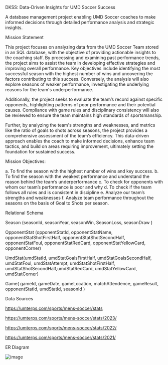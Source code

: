 DKSS: Data-Driven Insights for UMD Soccer Success

A database management project enabling UMD Soccer coaches to make informed decisions through detailed performance analysis and strategic insights.



Mission Statement

This project focuses on analyzing data from the UMD Soccer Team stored in an SQL database, with the objective of providing actionable insights to the coaching staff. By processing and examining past performance trends, the project aims to assist the team in developing effective strategies and improving overall performance. Key objectives include identifying the most successful season with the highest number of wins and uncovering the factors contributing to this success. Conversely, the analysis will also explore seasons of weaker performance, investigating the underlying reasons for the team's underperformance.

Additionally, the project seeks to evaluate the team’s record against specific opponents, highlighting patterns of poor performance and their potential causes. Compliance with game rules and disciplinary consistency will also be reviewed to ensure the team maintains high standards of sportsmanship.

Further, by analyzing the team's strengths and weaknesses, and metrics like the ratio of goals to shots across seasons, the project provides a comprehensive assessment of the team’s efficiency. This data-driven approach enables the coach to make informed decisions, enhance team tactics, and build on areas requiring improvement, ultimately setting the foundation for sustained success. 




Mission Objectives:

a.	To find the season with the highest number of wins and key success.
b.	To find the season with the weakest performance and understand the reason behind the team’s underperformance
c.	To check for opponents with whom our team’s performance is poor and why
d.	To check if the team follows all rules and is consistent in discipline
e.	Analyze our team’s strengths and weaknesses
f.	Analyze team performance throughout the seasons on the basis of Goal to Shots per season.




Relational Schema

Season (seasonId, seasonYear, seasonWin, SeasonLoss, seasonDraw )

OpponentStat (opponentStatId, opponentStatName, opponentStatShotFirstHalf, opponentStatShotSecondHalf, opponentStatFoul, opponentStatRedCard, opponentStatYellowCard, opponentCorner)

UmdStat(umdStatId, umdStatGoalsFirstHalf, umdStatGoalsSecondHalf, umdStatFoul, umdStatAttempt, umdStatShotFirstHalf, umdStatShotSecondHalf,umdStatRedCard, umdStatYellowCard, umdStatCorner)

Game( gameId, gameDate, gameLocation, matchAttendence, gameResult, opponentStatId, umdStatId, seasonId )




Data Sources

https://umterps.com/sports/mens-soccer/stats

https://umterps.com/sports/mens-soccer/stats/2023/

https://umterps.com/sports/mens-soccer/stats/2022/

https://umterps.com/sports/mens-soccer/stats/2021/



ER Diagram


![image](https://github.com/user-attachments/assets/e69c696e-1200-4970-9557-e6311e1f62ae)


